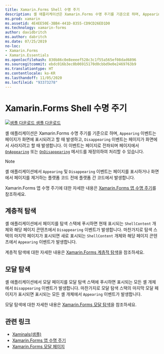 ```yaml
---
title: Xamarin.Forms Shell 수명 주기
description: 셸 애플리케이션은 Xamarin.Forms 수명 주기를 기준으로 하며, Appearing 이벤트는 페이지가 화면에 표시되려고 할 때 발생하고, Disappearing 이벤트는 페이지가 화면에서 사라지려고 할 때 발생합니다.
ms.prod: xamarin
ms.assetid: 4E4EE50E-3BB4-441D-8355-CD9CD26ED1D0
ms.technology: xamarin-forms
author: davidbritch
ms.author: dabritch
ms.date: 07/25/2019
no-loc:
- Xamarin.Forms
- Xamarin.Essentials
ms.openlocfilehash: 830b86c0e8eeeef528c3c1f55a565ef08dad6896
ms.sourcegitcommit: ebdc016b3ec0b06915170d0cbbd9e0e2469763b9
ms.translationtype: HT
ms.contentlocale: ko-KR
ms.lasthandoff: 11/05/2020
ms.locfileid: "93373278"
---
```

# <a name="no-locxamarinforms-shell-lifecycle"></a>Xamarin.Forms Shell 수명 주기

[![샘플 다운로드](~/media/shared/download.png) 샘플 다운로드](/samples/xamarin/xamarin-forms-samples/userinterface-xaminals/)

셸 애플리케이션은 Xamarin.Forms 수명 주기를 기준으로 하며, `Appearing` 이벤트는 페이지가 화면에 표시되려고 할 때 발생하고, `Disappearing` 이벤트는 페이지가 화면에서 사라지려고 할 때 발생합니다. 이 이벤트는 페이지로 전파되며 페이지에서 [`OnAppearing`](xref:Xamarin.Forms.Page.OnAppearing) 또는 [`OnDisappearing`](xref:Xamarin.Forms.Page.OnDisappearing) 메서드를 재정의하여 처리할 수 있습니다.

> [!NOTE]
> 셸 애플리케이션에서 `Appearing` 및 `Disappearing` 이벤트는 페이지를 표시하거나 화면에서 페이지를 제거하는 플랫폼 코드 전에 플랫폼 간 코드에서 발생합니다.

Xamarin.Forms 앱 수명 주기에 대한 자세한 내용은 [Xamarin.Forms 앱 수명 주기](~/xamarin-forms/app-fundamentals/app-lifecycle.md)를 참조하세요.

## <a name="hierarchical-navigation"></a>계층적 탐색

셸 애플리케이션에서 페이지를 탐색 스택에 푸시하면 현재 표시되는 `ShellContent` 개체와 해당 페이지 콘텐츠에서 `Disappearing` 이벤트가 발생합니다. 마찬가지로 탐색 스택의 마지막 페이지가 표시되면 새로 표시되는 `ShellContent` 개체와 해당 페이지 콘텐츠에서 `Appearing` 이벤트가 발생합니다.

계층적 탐색에 대한 자세한 내용은 [Xamarin.Forms 계층적 탐색](~/xamarin-forms/app-fundamentals/navigation/hierarchical.md)을 참조하세요.

## <a name="modal-navigation"></a>모달 탐색

셸 애플리케이션에서 모달 페이지를 모달 탐색 스택에 푸시하면 표시되는 모든 셸 개체에서 `Disappearing` 이벤트가 발생합니다. 마찬가지로 모달 탐색 스택의 마지막 모달 페이지가 표시되면 표시되는 모든 셸 개체에서 `Appearing` 이벤트가 발생합니다.

모달 탐색에 대한 자세한 내용은 [Xamarin.Forms 모달 탐색](~/xamarin-forms/app-fundamentals/navigation/modal.md)을 참조하세요.

## <a name="related-links"></a>관련 링크

- [Xaminals(샘플)](/samples/xamarin/xamarin-forms-samples/userinterface-xaminals/)
- [Xamarin.Forms 앱 수명 주기](~/xamarin-forms/app-fundamentals/app-lifecycle.md)
- [Xamarin.Forms 모달 페이지](~/xamarin-forms/app-fundamentals/navigation/modal.md)